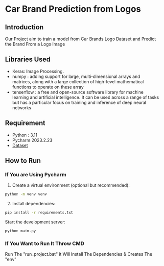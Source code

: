 # Car Brand Prediction from Logos

## Introduction

Our Project aim to train a model from Car Brands Logo Dataset and Predict the Brand From a Logo Image

## Libraries Used
- Keras: Image Processing.
- numpy :  adding support for large, multi-dimensional arrays and matrices, along with a large collection of high-level mathematical functions to operate on these array
- tenserflow : a free and open-source software library for machine learning and artificial intelligence. It can be used across a range of tasks but has a particular focus on training and inference of deep neural networks


## Requirement 

- Python : 3.11 
- Pycharm 2023.2.23
- [Dataset](https://mega.nz/file/yJNlWJCK#-Zw5c8zpHCx7rSpiCsUec8_Oxooj7jqE_N4T-rObla8)



## How to Run
### If You are Using Pycharm 
1. Create a virtual environment (optional but recommended):

 ```bash
 python -m venv venv
 ```

2. Install dependencies:

```bash
pip install -r requirements.txt
```

Start the development server:
```bash
python main.py
```
### If You Want to Run It Throw CMD
Run The "run_project.bat" it Will Install The Dependencies & Creates The "env"

